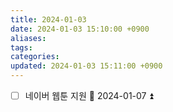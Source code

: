 ```yaml
---
title: 2024-01-03
date: 2024-01-03 15:10:00 +0900
aliases: 
tags: 
categories: 
updated: 2024-01-03 15:11:00 +0900
---
```


- [ ] 네이버 웹툰 지원 📅 2024-01-07 ⏫ 
